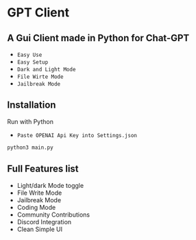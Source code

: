 

# GPT Client
## A Gui Client made in Python for Chat-GPT

* `Easy Use`
* `Easy Setup`
* `Dark and Light Mode`
* `File Wirte Mode`
* `Jailbreak Mode`

## Installation

Run with Python

* `Paste OPENAI Api Key into Settings.json`

```bash
python3 main.py
```
    
## Full Features list

- Light/dark Mode toggle
- File Write Mode
- Jailbreak Mode
- Coding Mode
- Community Contributions
- Discord Integration
- Clean Simple UI



